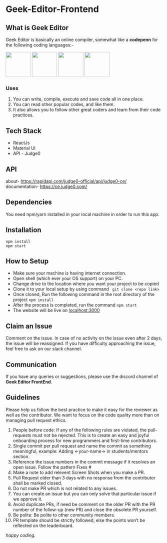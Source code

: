 # Geek-Editor-Frontend

## What is Geek Editor

Geek Editor is basically an online compiler, somewhat like a **codepenn** for the following coding languages:-

<img src="https://cdn.jsdelivr.net/gh/devicons/devicon/icons/c/c-original.svg" height=80px/> <img src="https://cdn.jsdelivr.net/gh/devicons/devicon/icons/cplusplus/cplusplus-original.svg" height=80px/>
<img src="https://cdn.jsdelivr.net/gh/devicons/devicon/icons/java/java-original-wordmark.svg" height=80px/>
<img src="https://cdn.jsdelivr.net/gh/devicons/devicon/icons/python/python-original-wordmark.svg" height=80px/>

### Uses

1. You can write, compile, execute and save code all in one place. 
2. You can read other popular codes, and like them. 
3. It also allows you to follow other great coders and learn from their code practices.


## Tech Stack
* ReactJs
* Material UI
* API - Judge0

## API
about- https://rapidapi.com/judge0-official/api/judge0-ce/  
documentation- https://ce.judge0.com/

## Dependencies
You need npm/yarn installed in your local machine in order to run this app.

## Installation
```
npm install
npm start
```

## How to Setup
- Make sure your machine is having internet connection.
- Open shell (which ever your OS support) on your PC.
- Change drive to the location where you want your project to be copied
- Clone it to your local setup by using command ``` git clone <repo link>```
- Once cloned, Run the following command in the root directory of the project ```npm install```
- After the process is completed, run the command ```npm start```
- The website will be live on [localhost:3000](https://localhost:3000)

## Claim an Issue
Comment on the issue. In case of no activity on the issue even after 2 days, the issue will be reassigned. If you have difficulty approaching the issue, feel free to ask on our slack channel.

## Communication
If you have any queries or suggestions, please use the discord channel of **Geek Editor FrontEnd**.

## Guidelines
Please help us follow the best practice to make it easy for the reviewer as well as the contributor. We want to focus on the code quality more than on managing pull request ethics.
1. People before code: If any of the following rules are violated, the pull-requests must not be rejected. This is to create an easy and joyful onboarding process for new programmers and first-time contributors.
2. Single commit per pull request and name the commit as something meaningful, example: Adding <-your-name-> in students/mentors section.
3. Reference the issue numbers in the commit message if it resolves an open issue. Follow the pattern Fixes #
4. Make a note to add relevent Screen Shots when you make a PR.
5. Pull Request older than 3 days with no response from the contributor shall be marked closed.
6. Do not make PR which is not related to any issues. 
7. You can create an issue but you can only solve that particular issue if we approve it.
8. Avoid duplicate PRs, if need be comment on the older PR with the PR number of the follow-up (new PR) and close the obsolete PR yourself.
9. Be polite: Be polite to other community members.
10. PR template should be strictly followed, else the points won’t be reflected on the leaderboard.

*happy coding.*
